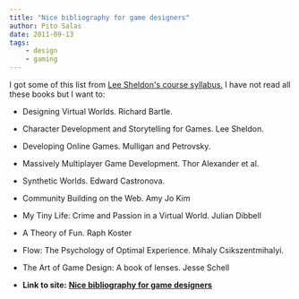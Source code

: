 ```yaml
---
title: "Nice bibliography for game designers"
author: Pito Salas
date: 2011-09-13
tags:
    - design
    - gaming
---
```


I got some of this list from [Lee Sheldon's course
syllabus.](<http://gamingtheclassroom.wordpress.com/syllabus/>) I have not
read all these books but I want to:

  * Designing Virtual Worlds. Richard Bartle.

  * Character Development and Storytelling for Games. Lee Sheldon.

  * Developing Online Games. Mulligan and Petrovsky.

  * Massively Multiplayer Game Development. Thor Alexander et al.

  * Synthetic Worlds. Edward Castronova.

  * Community Building on the Web. Amy Jo Kim

  * My Tiny Life: Crime and Passion in a Virtual World. Julian Dibbell

  * A Theory of Fun. Raph Koster

  * Flow: The Psychology of Optimal Experience. Mihaly Csikszentmihalyi.

  * The Art of Game Design: A book of lenses. Jesse Schell


* **Link to site:** **[Nice bibliography for game designers](None)**
